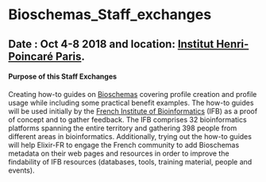 # Bioschemas_Staff_exchanges
## Date : Oct 4-8 2018 and location: [Institut Henri-Poincaré Paris](http://www.ihp.fr/).

#### Purpose of this Staff Exchanges
Creating how-to guides on [Bioschemas](http://bioschemas.org/) covering profile creation and profile usage while including some practical benefit examples. 
The how-to guides will be used initially by the [French Institute of Bioinformatics](https://www.france-bioinformatique.fr/) (IFB) as a proof of concept and to gather feedback. The IFB comprises 32 bioinformatics platforms spanning the entire territory and gathering 398 people from different areas in bioinformatics. Additionally, trying out the how-to guides will help Elixir-FR to engage the French community to add Bioschemas metadata on their web pages and resources in order to improve the findability of IFB resources (databases, tools, training material, people and events).
